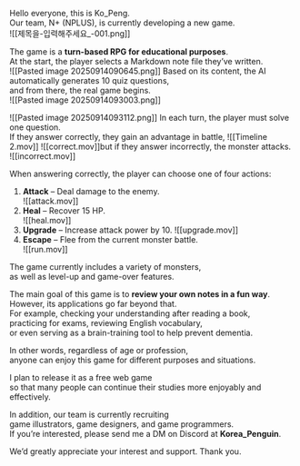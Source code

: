 Hello everyone, this is Ko_Peng.  
Our team, N+ (NPLUS), is currently developing a new game.  
![[제목을-입력해주세요_-001.png]]

The game is a **turn-based RPG for educational purposes**.  
At the start, the player selects a Markdown note file they’ve written.  
![[Pasted image 20250914090645.png]]
Based on its content, the AI automatically generates 10 quiz questions,  
and from there, the real game begins.  
![[Pasted image 20250914093003.png]]

![[Pasted image 20250914093112.png]]
In each turn, the player must solve one question.  
If they answer correctly, they gain an advantage in battle,
![[Timeline 2.mov]]
![[correct.mov]]but if they answer incorrectly, the monster attacks.  
![[incorrect.mov]]

When answering correctly, the player can choose one of four actions:  
1. **Attack** – Deal damage to the enemy.  
![[attack.mov]]
2. **Heal** – Recover 15 HP.  
![[heal.mov]]
3. **Upgrade** – Increase attack power by 10. 
![[upgrade.mov]]
4. **Escape** – Flee from the current monster battle.  
![[run.mov]]

The game currently includes a variety of monsters,  
as well as level-up and game-over features.  

The main goal of this game is to **review your own notes in a fun way**.  
However, its applications go far beyond that.  
For example, checking your understanding after reading a book,  
practicing for exams, reviewing English vocabulary,  
or even serving as a brain-training tool to help prevent dementia.  

In other words, regardless of age or profession,  
anyone can enjoy this game for different purposes and situations.  

I plan to release it as a free web game  
so that many people can continue their studies more enjoyably and effectively.  

In addition, our team is currently recruiting  
game illustrators, game designers, and game programmers.  
If you’re interested, please send me a DM on Discord at **Korea_Penguin**.  

We’d greatly appreciate your interest and support. Thank you.  